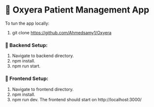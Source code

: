 # 🚀 Oxyera Patient Management App

To tun the app locally:
1)  git clone https://github.com/Ahmedsamy1/Oxyera
   
### 🔧 Backend Setup:
1)  Navigate to backend directory.
2)  npm install.
3)  npm run start.

### 🔧 Frontend Setup:
1)  Navigate to frontend directory.
2)  npm install.
3)  npm run dev.
The frontend should start on http://localhost:3000/
